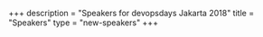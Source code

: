 +++
description = "Speakers for devopsdays Jakarta 2018"
title = "Speakers"
type = "new-speakers"
+++